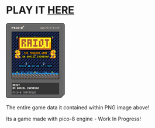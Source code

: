 # PLAY IT [HERE](https://34panda.github.io/pico-parkour/)

![cart](raiot.p8.png "width=200px")

The entire game data it contained within PNG image above!

Its a game made with pico-8 engine - Work In Progress!
